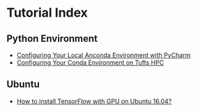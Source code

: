 # Tutorial Index

## Python Environment

- [Configuring Your Local Anconda Environment with PyCharm](Python/ConfiguringYourLocalAnacondaEnvironmentWithPyCharm.md)
- [Configuring Your Conda Environment on Tufts HPC](Python/ConfiguringYourCondaEnvironmentOnTuftsHPC.md)

## Ubuntu

- [How to install TensorFlow with GPU on Ubuntu 16.04?](Ubuntu/HowToInstallTensorFlowWithGPUOnUbuntu16.04.md)
